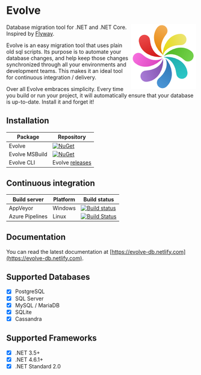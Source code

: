 # Evolve
<img align="right" width="173px" height="173px" src="https://raw.githubusercontent.com/lecaillon/Evolve/master/images/logo.png">

Database migration tool for .NET and .NET Core. Inspired by [Flyway](https://flywaydb.org/).

Evolve is an easy migration tool that uses plain old sql scripts. Its purpose is to automate your database changes, and help keep those changes synchronized through all your environments and development teams.
This makes it an ideal tool for continuous integration / delivery.

Over all Evolve embraces simplicity. Every time you build or run your project, it will automatically ensure that your database is up-to-date. Install it and forget it!

## Installation

| Package | Repository |
|---------|------------|
| Evolve | [![NuGet](https://buildstats.info/nuget/Evolve)](https://www.nuget.org/packages/Evolve) |
| Evolve MSBuild | [![NuGet](https://buildstats.info/nuget/Evolve.MSBuild.Windows.x64)](https://www.nuget.org/packages/Evolve.MSBuild.Windows.x64) |
| Evolve CLI | Evolve [releases](https://github.com/lecaillon/Evolve/releases) |

## Continuous integration
| Build server    | Platform | Build status |
|-----------------|----------|--------------|
| AppVeyor        | Windows  | [![Build status](https://ci.appveyor.com/api/projects/status/oj9wf4bk0p0npggu/branch/master?svg=true)](https://ci.appveyor.com/project/lecaillon/evolve) |
| Azure Pipelines | Linux    | [![Build Status](https://lecaillon.visualstudio.com/Evolve-CI/_apis/build/status/Evolve-CI?branchName=master)](https://lecaillon.visualstudio.com/Evolve-CI/_build/latest?definitionId=2&branchName=master) |

## Documentation
You can read the latest documentation at [https://evolve-db.netlify.com](https://evolve-db.netlify.com).

## Supported Databases
- [x] PostgreSQL
- [x] SQL Server
- [x] MySQL / MariaDB
- [x] SQLite
- [x] Cassandra

## Supported Frameworks
- [x] .NET 3.5+
- [x] .NET 4.6.1+
- [x] .NET Standard 2.0
